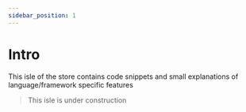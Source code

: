 ```yaml
---
sidebar_position: 1
---
```


# Intro

This isle of the store contains code snippets and small explanations of language/framework specific features

> This isle is under construction
